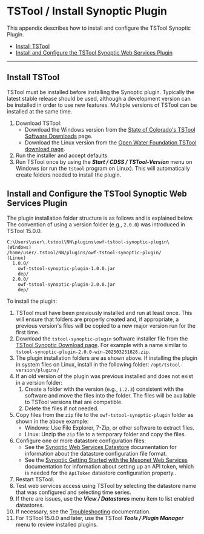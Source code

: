 # TSTool / Install Synoptic Plugin #

This appendix describes how to install and configure the TSTool Synoptic Plugin.

*   [Install TSTool](#install-tstool)
*   [Install and Configure the TSTool Synoptic Web Services Plugin](#install-and-configure-the-tstool-synoptic-web-services-plugin)

-------

## Install TSTool ##

TSTool must be installed before installing the Synoptic plugin.
Typically the latest stable release should be used, although a development version can be installed
in order to use new features.
Multiple versions of TSTool can be installed at the same time.

1.  Download TSTool:
    *   Download the Windows version from the
        [State of Colorado's TSTool Software Downloads](https://opencdss.state.co.us/tstool/) page.
    *   Download the Linux version from the
        [Open Water Foundation TSTool download page](https://software.openwaterfoundation.org/tstool/).
2.  Run the installer and accept defaults.
3.  Run TSTool once by using the ***Start / CDSS / TSTool-Version*** menu on Windows
    (or run the `tstool` program on Linux).
    This will automatically create folders needed to install the plugin.

## Install and Configure the TSTool Synoptic Web Services Plugin ##

The plugin installation folder structure is as follows and is explained below.
The convention of using a version folder (e.g., `2.0.0`) was introduced in TSTool 15.0.0.

```
C:\Users\user\.tstool\NN\plugins\owf-tstool-synoptic-plugin\    (Windows)
/home/user/.tstool/NN/plugins/owf-tstool-synoptic-plugin/       (Linux)
  1.0.0/
    owf-tstool-synoptic-plugin-1.0.0.jar
    dep/
  2.0.0/
    owf-tstool-synoptic-plugin-2.0.0.jar
    dep/
```

To install the plugin:

1.  TSTool must have been previously installed and run at least once.
    This will ensure that folders are properly created and, if appropriate,
    a previous version's files will be copied to a new major version run for the first time.
2.  Download the `tstool-synoptic-plugin` software installer file from the
    [TSTool Synoptic Download page](https://software.openwaterfoundation.org/tstool-synoptic-plugin/).
    For example with a name similar to `tstool-synoptic-plugin-2.0.0-win-202503251628.zip`.
3.  The plugin installation folders are as shown above.
    If installing the plugin in system files on Linux, install in the following folder:
    `/opt/tstool-version/plugins/`
4.  If an old version of the plugin was previous installed and does not exist in a version folder:
    1.  Create a folder with the version (e.g., `1.2.3`) consistent with the software
        and move the files into the folder.
        The files will be available to TSTool versions that are compatible.
    2.  Delete the files if not needed.
5.  Copy files from the `zip` file to the `owf-tstool-synoptic-plugin` folder as shown in the above example:
    *   Windows:  Use File Explorer, 7-Zip, or other software to extract files.
    *   Linux:  Unzip the `zip` file to a temporary folder and copy the files.
6.  Configure one or more datastore configuration files:
    *   See the
        [Synoptic Web Services Datastore](../datastore-ref/Synoptic/Synoptic.md#datastore-configuration-file)
        documentation for information about the datastore configuration file format.
    *   See the [Synoptic Getting Started with the Mesonet Web Services](https://developers.synopticdata.com/mesonet/v2/getting-started/)
        documentation for information about setting up an API token,
        which is needed for the `ApiToken` datastore configuration property..
7.  Restart TSTool.
8.  Test web services access using TSTool by selecting the datastore name that was configured and selecting time series.
9.  If there are issues, use the ***View / Datastores*** menu item to list enabled datastores.
10. If necessary, see the [Troubleshooting](../troubleshooting/troubleshooting.md) documentation.
11. For TSTool 15.0.0 and later, use the TSTool ***Tools / Plugin Manager*** menu to review installed plugins.
